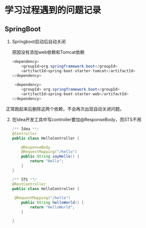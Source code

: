 # 学习过程遇到的问题记录

## SpringBoot

1. Springboot启动后自动关闭

   原因没有添加web依赖和Tomcat依赖

   ```java
   <dependency>
       <groupId>org.springframework.boot</groupId>
       <artifactId>spring-boot-starter-tomcat</artifactId>
   </dependency>
       
    <dependency>
       <groupId> org.springframework.boot</groupId>
       <artifactId>spring-boot-starter-web</artifactId>
   </dependency>
   ```

​      正常跑起来后删除这两个依赖，不会再次出现自动关闭问题。

2. 在Idea开发工具中写controller要加@ResponseBody，而STS不用

   ```java
   /** Idea **/
   @Controller
   public class HelloController {
   
       @ResponseBody
       @RequestMapping("/hello")
       public String sayHello() {
           return "Hello";
       }
   }
   
   /** STS **/
   @RestController
   public class HelloController {
   	
   	@RequestMapping("/hello")
       public String helloWorld() {        
           return "HelloWorld";
       }   
   
   }
   ```

   